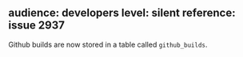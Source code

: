 audience: developers
level: silent
reference: issue 2937
---
Github builds are now stored in a table called `github_builds`.
